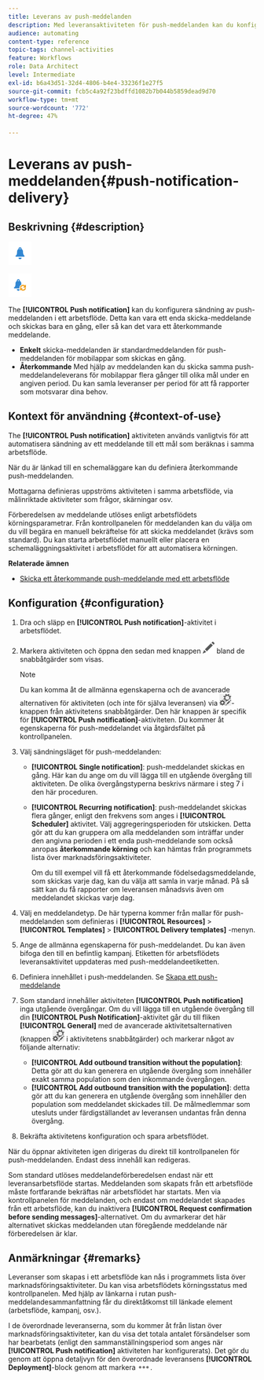 ```yaml
---
title: Leverans av push-meddelanden
description: Med leveransaktiviteten för push-meddelanden kan du konfigurera sändning av ett push-meddelande eller ett återkommande push-meddelande i ett arbetsflöde.
audience: automating
content-type: reference
topic-tags: channel-activities
feature: Workflows
role: Data Architect
level: Intermediate
exl-id: b6a43d51-32d4-4806-b4e4-33236f1e27f5
source-git-commit: fcb5c4a92f23bdffd1082b7b044b5859dead9d70
workflow-type: tm+mt
source-wordcount: '772'
ht-degree: 47%

---
```


# Leverans av push-meddelanden{#push-notification-delivery}

## Beskrivning {#description}

![](assets/push.png)

![](assets/recurrentpush.png)

The **[!UICONTROL Push notification]** kan du konfigurera sändning av push-meddelanden i ett arbetsflöde. Detta kan vara ett enda skicka-meddelande och skickas bara en gång, eller så kan det vara ett återkommande meddelande.

* **Enkelt** skicka-meddelanden är standardmeddelanden för push-meddelanden för mobilappar som skickas en gång.
* **Återkommande** Med hjälp av meddelanden kan du skicka samma push-meddelandeleverans för mobilappar flera gånger till olika mål under en angiven period. Du kan samla leveranser per period för att få rapporter som motsvarar dina behov.

## Kontext för användning {#context-of-use}

The **[!UICONTROL Push notification]** aktiviteten används vanligtvis för att automatisera sändning av ett meddelande till ett mål som beräknas i samma arbetsflöde.

När du är länkad till en schemaläggare kan du definiera återkommande push-meddelanden.

Mottagarna definieras uppströms aktiviteten i samma arbetsflöde, via målinriktade aktiviteter som frågor, skärningar osv.

Förberedelsen av meddelande utlöses enligt arbetsflödets körningsparametrar. Från kontrollpanelen för meddelanden kan du välja om du vill begära en manuell bekräftelse för att skicka meddelandet (krävs som standard). Du kan starta arbetsflödet manuellt eller placera en schemaläggningsaktivitet i arbetsflödet för att automatisera körningen.

**Relaterade ämnen**

* [Skicka ett återkommande push-meddelande med ett arbetsflöde](../../automating/using/recurring-push-notifications.md)

## Konfiguration {#configuration}

1. Dra och släpp en **[!UICONTROL Push notification]**-aktivitet i arbetsflödet.
1. Markera aktiviteten och öppna den sedan med knappen ![](assets/edit_darkgrey-24px.png) bland de snabbåtgärder som visas.

   >[!NOTE]
   >
   >Du kan komma åt de allmänna egenskaperna och de avancerade alternativen för aktiviteten (och inte för själva leveransen) via ![](assets/dlv_activity_params-24px.png)-knappen från aktivitetens snabbåtgärder. Den här knappen är specifik för **[!UICONTROL Push notification]**-aktiviteten. Du kommer åt egenskaperna för push-meddelandet via åtgärdsfältet på kontrollpanelen.

1. Välj sändningsläget för push-meddelanden:

   * **[!UICONTROL Single notification]**: push-meddelandet skickas en gång. Här kan du ange om du vill lägga till en utgående övergång till aktiviteten. De olika övergångstyperna beskrivs närmare i steg 7 i den här proceduren.
   * **[!UICONTROL Recurring notification]**: push-meddelandet skickas flera gånger, enligt den frekvens som anges i **[!UICONTROL Scheduler]** aktivitet. Välj aggregeringsperioden för utskicken. Detta gör att du kan gruppera om alla meddelanden som inträffar under den angivna perioden i ett enda push-meddelande som också anropas **återkommande körning** och kan hämtas från programmets lista över marknadsföringsaktiviteter.

     Om du till exempel vill få ett återkommande födelsedagsmeddelande, som skickas varje dag, kan du välja att samla in varje månad. På så sätt kan du få rapporter om leveransen månadsvis även om meddelandet skickas varje dag.

1. Välj en meddelandetyp. De här typerna kommer från mallar för push-meddelanden som definieras i **[!UICONTROL Resources]** > **[!UICONTROL Templates]** > **[!UICONTROL Delivery templates]** -menyn.
1. Ange de allmänna egenskaperna för push-meddelandet. Du kan även bifoga den till en befintlig kampanj. Etiketten för arbetsflödets leveransaktivitet uppdateras med push-meddelandeetiketten.
1. Definiera innehållet i push-meddelanden. Se [Skapa ett push-meddelande](../../channels/using/preparing-and-sending-a-push-notification.md)
1. Som standard innehåller aktiviteten **[!UICONTROL Push notification]** inga utgående övergångar. Om du vill lägga till en utgående övergång till din **[!UICONTROL Push Notification]**-aktivitet går du till fliken **[!UICONTROL General]** med de avancerade aktivitetsalternativen (knappen ![](assets/dlv_activity_params-24px.png) i aktivitetens snabbåtgärder) och markerar något av följande alternativ:

   * **[!UICONTROL Add outbound transition without the population]**: Detta gör att du kan generera en utgående övergång som innehåller exakt samma population som den inkommande övergången.
   * **[!UICONTROL Add outbound transition with the population]**: detta gör att du kan generera en utgående övergång som innehåller den population som meddelandet skickades till. De målmedlemmar som utesluts under färdigställandet av leveransen undantas från denna övergång.

1. Bekräfta aktivitetens konfiguration och spara arbetsflödet.

När du öppnar aktiviteten igen dirigeras du direkt till kontrollpanelen för push-meddelanden. Endast dess innehåll kan redigeras.

Som standard utlöses meddelandeförberedelsen endast när ett leveransarbetsflöde startas. Meddelanden som skapats från ett arbetsflöde måste fortfarande bekräftas när arbetsflödet har startats. Men via kontrollpanelen för meddelanden, och endast om meddelandet skapades från ett arbetsflöde, kan du inaktivera **[!UICONTROL Request confirmation before sending messages]**-alternativet. Om du avmarkerar det här alternativet skickas meddelanden utan föregående meddelande när förberedelsen är klar.

## Anmärkningar {#remarks}

Leveranser som skapas i ett arbetsflöde kan nås i programmets lista över marknadsföringsaktiviteter. Du kan visa arbetsflödets körningsstatus med kontrollpanelen. Med hjälp av länkarna i rutan push-meddelandesammanfattning får du direktåtkomst till länkade element (arbetsflöde, kampanj, osv.).

I de överordnade leveranserna, som du kommer åt från listan över marknadsföringsaktiviteter, kan du visa det totala antalet försändelser som har bearbetats (enligt den sammanställningsperiod som anges när **[!UICONTROL Push notification]** aktiviteten har konfigurerats). Det gör du genom att öppna detaljvyn för den överordnade leveransens **[!UICONTROL Deployment]**-block genom att markera ![](assets/wkf_dlv_detail_button.png).
